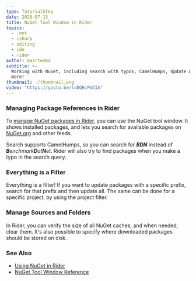 ```yaml
---
type: TutorialStep
date: 2020-07-15
title: NuGet Tool Window in Rider
topics:
  - .net
  - csharp
  - editing
  - ide
  - rider
author: maartenba
subtitle: >-
  Working with NuGet, including search with typos, CamelHumps, Update All, and
  more!
thumbnail: ./thumbnail.png
video: "https://youtu.be/lnDQEcFWZIA"
---
```


### Managing Package References in Rider

To [manage NuGet packages in Rider](https://www.jetbrains.com/help/rider/Using_NuGet.html), you can use the NuGet tool window. It shows installed packages, and lets you search for available packages on [NuGet.org](https://www.nuget.org/)
and other feeds.

Search supports CamelHumps, so you can search for **_BDN_** instead of _**B**enchmark**D**ot**N**et_. Rider will also try to find packages when you make a typo in the search query.

### Everything is a Filter

Everything is a filter! If you want to update packages with a specific prefix, search for that prefix and then update all.
The same can be done for a specific project, by using the project filter.

### Manage Sources and Folders

In Rider, you can verify the size of all NuGet caches, and when needed, clear them. It's also possible to specify where downloaded packages should be stored on disk.

### See Also

- [Using NuGet in Rider](https://www.jetbrains.com/help/rider/Using_NuGet.html)
- [NuGet Tool Window Reference](https://www.jetbrains.com/help/rider/Reference_Windows_NuGet.html)
